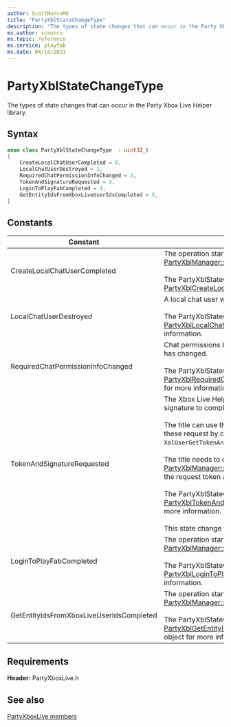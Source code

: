 ```yaml
---
author: ScottMunroMS
title: "PartyXblStateChangeType"
description: "The types of state changes that can occur in the Party Xbox Live Helper library."
ms.author: scmunro
ms.topic: reference
ms.service: playfab
ms.date: 04/14/2023
---
```


# PartyXblStateChangeType  

The types of state changes that can occur in the Party Xbox Live Helper library.    

## Syntax  
  
```cpp
enum class PartyXblStateChangeType  : uint32_t  
{  
    CreateLocalChatUserCompleted = 0,  
    LocalChatUserDestroyed = 1,  
    RequiredChatPermissionInfoChanged = 2,  
    TokenAndSignatureRequested = 3,  
    LoginToPlayFabCompleted = 4,  
    GetEntityIdsFromXboxLiveUserIdsCompleted = 5,  
}  
```  
  
## Constants  
  
| Constant | Description |
| --- | --- |
| CreateLocalChatUserCompleted | The operation started by a previous call to [PartyXblManager::CreateLocalChatUser()](../classes/PartyXblManager/methods/partyxblmanager_createlocalchatuser.md) completed.<br/><br/> The PartyXblStateChange object should be cast to a [PartyXblCreateLocalChatUserCompletedStateChange](../structs/partyxblcreatelocalchatusercompletedstatechange.md). |  
| LocalChatUserDestroyed | A local chat user was destroyed.<br/><br/> The PartyXblStateChange object should be cast to a [PartyXblLocalChatUserDestroyedStateChange](../structs/partyxbllocalchatuserdestroyedstatechange.md) object for more information. |  
| RequiredChatPermissionInfoChanged | Chat permissions between a local chat user and a target chat user has changed.<br/><br/> The PartyXblStateChange object should be cast to a [PartyXblRequiredChatPermissionInfoChangedStateChange](../structs/partyxblrequiredchatpermissioninfochangedstatechange.md) object for more information. |  
| TokenAndSignatureRequested | The Xbox Live Helper library requires an Xbox Live token and signature to complete an HTTP request.<br/><br/> The title can use the Xbox Authentication Library (XAL) to fulfill these request by calling the ```XalUserGetTokenAndSignatureSilentlyAsync``` function. <br /><br /> The title needs to call [PartyXblManager::CompleteGetTokenAndSignatureRequest()](../classes/PartyXblManager/methods/partyxblmanager_completegettokenandsignaturerequest.md) with the request token and signature.   <br /><br /> The PartyXblStateChange object should be cast to a [PartyXblTokenAndSignatureRequestedStateChange](../structs/partyxbltokenandsignaturerequestedstatechange.md) object for more information.   <br /><br /> This state change is only returned on the Windows 10 platform. |  
| LoginToPlayFabCompleted | The operation started by a previous call to [PartyXblManager::LoginToPlayFab()](../classes/PartyXblManager/methods/partyxblmanager_logintoplayfab.md) completed.<br/><br/> The PartyXblStateChange object should be cast to a [PartyXblLoginToPlayFabCompletedStateChange](../structs/partyxbllogintoplayfabcompletedstatechange.md) object for more information. |  
| GetEntityIdsFromXboxLiveUserIdsCompleted | The operation started by a previous call to [PartyXblManager::GetEntityIdsFromXboxLiveUserIds()](../classes/PartyXblManager/methods/partyxblmanager_getentityidsfromxboxliveuserids.md) completed.<br/><br/> The PartyXblStateChange object should be cast to a [PartyXblGetEntityIdsFromXboxLiveUserIdsCompletedStateChange](../structs/partyxblgetentityidsfromxboxliveuseridscompletedstatechange.md) object for more information. |  
  
  
## Requirements  
  
**Header:** PartyXboxLive.h
  
## See also  
[PartyXboxLive members](../partyxboxlive_members.md)  

  
  
